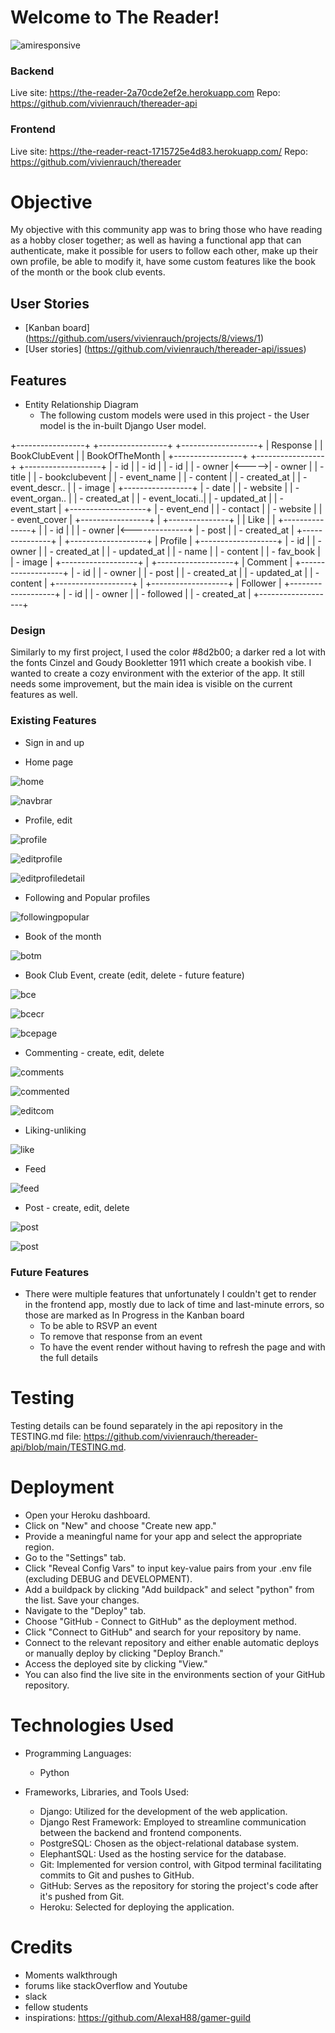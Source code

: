 # Welcome to The Reader!

![amiresponsive](src/assets/amiresponsive.png)

### **Backend**

Live site: https://the-reader-2a70cde2ef2e.herokuapp.com
Repo: https://github.com/vivienrauch/thereader-api

### **Frontend**
Live site: https://the-reader-react-1715725e4d83.herokuapp.com/
Repo: https://github.com/vivienrauch/thereader

# **Objective**

My objective with this community app was to bring those who have reading as a hobby closer together;
as well as having a functional app that can authenticate, make it possible for users to follow each other,
make up their own profile, be able to modify it, have some custom features like the book of the month or the book club
events.

## **User Stories**

- [Kanban board] (https://github.com/users/vivienrauch/projects/8/views/1)
- [User stories] (https://github.com/vivienrauch/thereader-api/issues)

## **Features**

- Entity Relationship Diagram
    - The following custom models were used in this project - the User model is the in-built Django User model.

+-----------------+       +-----------------+       +-------------------+
|    Response     |       |   BookClubEvent |       |   BookOfTheMonth  |
+-----------------+       +-----------------+       +-------------------+
| - id            |       | - id            |       | - id              |
| - owner         |<----->| - owner         |       | - title           |
| - bookclubevent |       | - event_name    |       | - content         |
| - created_at    |       | - event_descr.. |       | - image           |
+-----------------+       | - date          |       | - website         |
                          | - event_organ.. |       | - created_at      |
                          | - event_locati..|       | - updated_at      |
                          | - event_start   |       +-------------------+
                          | - event_end     |
                          | - contact       |
                          | - website       |
                          | - event_cover   |
                          +-----------------+
                                |
+---------------+               |
|     Like      |               |
+---------------+               |
| - id          |               |
| - owner       |<--------------+
| - post        |
| - created_at  |
+---------------+
       |
+-------------------+
|      Profile      |
+-------------------+
| - id              |
| - owner           |
| - created_at      |
| - updated_at      |
| - name            |
| - content         |
| - fav_book        |
| - image           |
+-------------------+
        |
+-------------------+
|      Comment      |
+-------------------+
| - id              |
| - owner           |
| - post            |
| - created_at      |
| - updated_at      |
| - content         |
+-------------------+
         |
+-------------------+
|     Follower      |
+-------------------+
| - id              |
| - owner           |
| - followed        |
| - created_at      |
+-------------------+

### **Design**

Similarly to my first project, I used the color #8d2b00; a darker red a lot with the fonts Cinzel and Goudy Bookletter 1911 which create a bookish vibe. I wanted to create a cozy environment with the exterior of the app.
It still needs some improvement, but the main idea is visible on the current features as well.


### **Existing Features**

- Sign in and up


- Home page

![home](src/assets/home.png)

![navbrar](src/assets/nav.png)

- Profile, edit

![profile](src/assets/profile.png)

![editprofile](src/assets/editprofile.png)

![editprofiledetail](src/assets/editprofiledet.png)

- Following and Popular profiles

![followingpopular](src/assets/popularprofilesplusfollow.png)

- Book of the month

![botm](src/assets/bookofthemonth.png)

- Book Club Event, create (edit, delete - future feature)

![bce](src/assets/bookclubeventspage.png)

![bcecr](src/assets/createbookclubevent.png)

![bcepage](src/assets/bookclubeventspage.png)


- Commenting - create, edit, delete

![comments](src/assets/commentempty.png)

![commented](src/assets/commented.png)

![editcom](src/assets/editcomment.png)

- Liking-unliking

![like](src/assets/likescomments.png)

- Feed

![feed](src/assets/feed.png)

- Post - create, edit, delete

![post](src/assets/addpost.png)

![post](src/assets/editdeletepost.png)


### **Future Features**

- There were multiple features that unfortunately I couldn't get to render in the frontend app, mostly due to lack of time and last-minute errors, so those are marked as In Progress in the Kanban board
    - To be able to RSVP an event
    - To remove that response from an event
    - To have the event render without having to refresh the page and with the full details

# **Testing**

Testing details can be found separately in the api repository in the TESTING.md file: https://github.com/vivienrauch/thereader-api/blob/main/TESTING.md.

# **Deployment**

- Open your Heroku dashboard.
- Click on "New" and choose "Create new app."
- Provide a meaningful name for your app and select the appropriate region.
- Go to the "Settings" tab.
- Click "Reveal Config Vars" to input key-value pairs from your .env file (excluding DEBUG and DEVELOPMENT).
- Add a buildpack by clicking "Add buildpack" and select "python" from the list. Save your changes.
- Navigate to the "Deploy" tab.
- Choose "GitHub - Connect to GitHub" as the deployment method.
- Click "Connect to GitHub" and search for your repository by name.
- Connect to the relevant repository and either enable automatic deploys or manually deploy by clicking "Deploy Branch."
- Access the deployed site by clicking "View."
- You can also find the live site in the environments section of your GitHub repository.

# **Technologies Used**

- Programming Languages:

    - Python

- Frameworks, Libraries, and Tools Used:

    - Django: Utilized for the development of the web application.
    - Django Rest Framework: Employed to streamline communication between the backend and frontend components.
    - PostgreSQL: Chosen as the object-relational database system.
    - ElephantSQL: Used as the hosting service for the database.
    - Git: Implemented for version control, with Gitpod terminal facilitating commits to Git and pushes to GitHub.
    - GitHub: Serves as the repository for storing the project's code after it's pushed from Git.
    - Heroku: Selected for deploying the application.

# **Credits**

- Moments walkthrough
- forums like stackOverflow and Youtube
- slack
- fellow students
- inspirations: https://github.com/AlexaH88/gamer-guild
